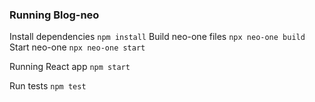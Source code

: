 ### Running Blog-neo 

Install dependencies `npm install`
Build neo-one files `npx neo-one build`
Start neo-one `npx neo-one start`

Running React app `npm start`

Run tests `npm test`